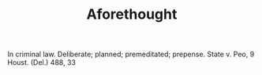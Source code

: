 ---
title: Aforethought
letter: A
permalink: "/definitions/bld-aforethought.html"
body: In criminal law. Deliberate; planned; premeditated; prepense. State v. Peo,
  9 Houst. (Del.) 488, 33
published_at: '2018-07-07'
source: Black's Law Dictionary 2nd Ed (1910)
layout: post
---